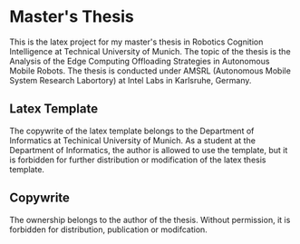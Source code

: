 # Master's Thesis

This is the latex project for my master's thesis in Robotics Cognition Intelligence at Technical University of Munich. The topic of the thesis is the Analysis of the Edge Computing Offloading Strategies in Autonomous Mobile Robots. The thesis is conducted under AMSRL (Autonomous Mobile System Research Labortory) at Intel Labs in Karlsruhe, Germany. 

## Latex Template

The copywrite of the latex template belongs to the Department of Informatics at Techinical University of Munich. As a student at the Department of Informatics, the author is allowed to use the template, but it is forbidden for further distribution or modification of the latex thesis template. 

## Copywrite

The ownership belongs to the author of the thesis. Without permission, it is forbidden for distribution, publication or modifcation. 
